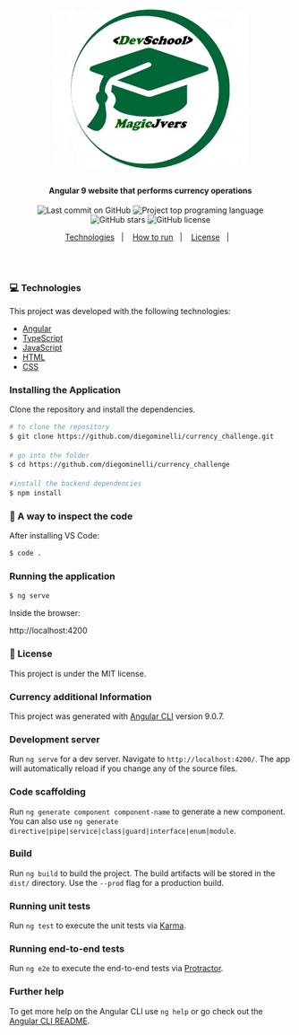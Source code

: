 <h1 align="center">
    <img alt="MagicJvers" src="./src/assets/images/MagicJVers.png" width="350px" />
</h1>

<h4 align="center">
  Angular 9 website that performs currency operations 
</h4>

<p align="center">
<img alt="Last commit on GitHub" src="https://img.shields.io/github/last-commit/diegominelli/currency_challenge">
<img alt="Project top programing language" src="https://img.shields.io/github/languages/top/diegominelli/currency_challenge">
<img alt="GitHub stars" src="https://img.shields.io/github/stars/diegominelli/currency_challenge">
<img alt="GitHub license" src="https://img.shields.io/github/license/diegominelli/currency_challenge">
</p> 


<p align="center">
  <a href="#computer-technologies">Technologies</a>&nbsp;&nbsp;&nbsp;|&nbsp;&nbsp;&nbsp;
  <a href="#installing-the-application">How to run</a>&nbsp;&nbsp;&nbsp;|&nbsp;&nbsp;&nbsp;
  <a href="#page_facing_up-license">License</a>&nbsp;&nbsp;&nbsp;|&nbsp;&nbsp;&nbsp;
  <!-- <a href="#mailbox_with_mail-get-in-touch">Get in touch</a> -->
</p>
<br><br>

### :computer: Technologies

This project was developed with the following technologies:

-  [Angular](https://angular.io)
-  [TypeScript](https://www.typescriptlang.org)
-  [JavaScript](https://www.javascript.com)
-  [HTML](https://www.w3.org)
-  [CSS](https://www.w3.org/Style/CSS/Overview.en.html)

### Installing the Application
Clone the repository and install the dependencies.
```bash
# to clone the repository
$ git clone https://github.com/diegominelli/currency_challenge.git

# go into the folder
$ cd https://github.com/diegominelli/currency_challenge

#install the backend dependencies
$ npm install

```

### :microscope: A way to inspect the code

After installing VS Code:

```bash
$ code .
```

### Running the application

```bash
$ ng serve
```
Inside the browser:
<p>http://localhost:4200</p>

<!-- ### Preview

<h1 align="center">
    <img alt="" src="./src/assets/img/home.png" width="940px"/>
</h1>
<h1 align="center">
    <img alt="" src="./src/assets/img/products.png" width="940px"/>
</h1> -->

### :page_facing_up: License

This project is under the MIT license. 

### Currency additional Information

This project was generated with [Angular CLI](https://github.com/angular/angular-cli) version 9.0.7.

### Development server

Run `ng serve` for a dev server. Navigate to `http://localhost:4200/`. The app will automatically reload if you change any of the source files.

### Code scaffolding

Run `ng generate component component-name` to generate a new component. You can also use `ng generate directive|pipe|service|class|guard|interface|enum|module`.

### Build

Run `ng build` to build the project. The build artifacts will be stored in the `dist/` directory. Use the `--prod` flag for a production build.

### Running unit tests

Run `ng test` to execute the unit tests via [Karma](https://karma-runner.github.io).

### Running end-to-end tests

Run `ng e2e` to execute the end-to-end tests via [Protractor](http://www.protractortest.org/).

### Further help

To get more help on the Angular CLI use `ng help` or go check out the [Angular CLI README](https://github.com/angular/angular-cli/blob/master/README.md).
